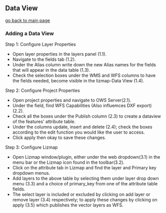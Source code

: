 ## Data View

[go back to main page](README.md)

### Adding a Data View

Step 1: Configure Layer Properties
 - Open layer properties in the layers panel (1.1).
 - Navigate to the fields tab (1.2).
 - Under the Alias column write down the new Alias names for the fields that will appear in the data table (1.3).
 - Check the selection boxes under the WMS and WFS columns to have the fields needed, become visible in the lizmap-Data View (1.4).

Step 2: Configure Project Properties
 - Open project properties and navigate to OWS Server(2.1).
 - Under the field, find WFS Capabilities (Also influemces DXF export) (2.2).
 - Check all the boxes under the Publish column (2.3) to create a dataview of the features' attribute table.
 - Under the columns update, insert and delete (2.4); check the boxes according to the edit function you would like the user to access.
 - Click apply then okay to save these changes.
 
 Step 3: Configure Lizmap
 - Open Lizmap window/plugin, either under the web dropdown(3.1) in the menu bar or the Lizmap icon found in the toolbar(3.2).
 - Click on the attribute tab in Lizmap and find the layer and Primary key dropdown menus.
 - Add layers to the above table by selecting them under layer drop down menu (3.3) and a choice of primary_key from one of the attribute table fields.
 - The select layer is included or excluded by clicking on add layer or remove layer (3.4) respectively; to apply these changes by clicking on apply (3.5) which publishes the vector layers as WFS. 
